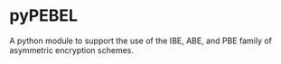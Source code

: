 pyPEBEL
=======

A python module to support the use of the IBE, ABE, and PBE family of asymmetric encryption schemes.
